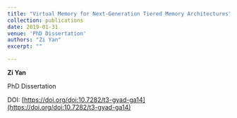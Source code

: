 ```yaml
---
title: "Virtual Memory for Next-Generation Tiered Memory Architectures"
collection: publications
date: 2019-01-31
venue: 'PhD Dissertation'
authors: "Zi Yan"
excerpt: ""

---
```


**Zi Yan**

PhD Dissertation


DOI: [https://doi.org/doi:10.7282/t3-gyad-ga14](https://doi.org/doi:10.7282/t3-gyad-ga14)


